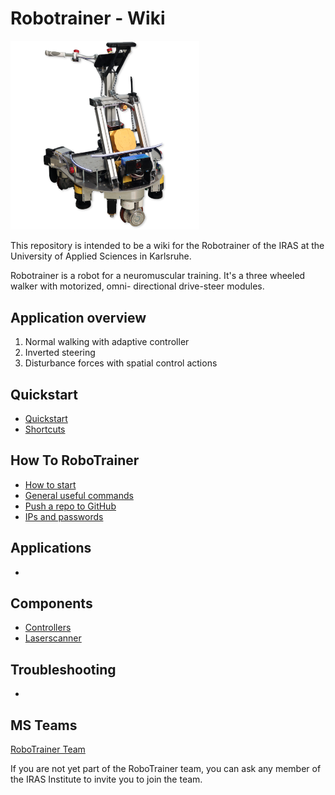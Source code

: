 # Robotrainer - Wiki

<img src="images/robotrainer_square.png" style="width: 60%;">

This repository is intended to be a wiki for the Robotrainer of the IRAS at the University of Applied Sciences in Karlsruhe.

Robotrainer is a robot for a neuromuscular training. It's a three wheeled walker with motorized, omni- directional drive-steer modules.

## Application overview
1. Normal walking with adaptive controller
2. Inverted steering
3. Disturbance forces with spatial control actions

## Quickstart

- [Quickstart](docs/Quickstart.md)
- [Shortcuts](docs/Shortcuts.md)

## How To RoboTrainer

- [How to start](docs/How_to_start.md)
- [General useful commands](/docs/Bringup_1.md)
- [Push a repo to GitHub](/docs/Git_Sync_1.md)
- [IPs and passwords](/docs/IPs_and_Passwords_1.md)

## Applications

-

## Components

- [Controllers](/docs/Controllers_1.md)
- [Laserscanner](/docs/Laserscanner_1.md)


## Troubleshooting

- 

## MS Teams

[RoboTrainer Team](https://hskarlsruhede.sharepoint.com/:f:/t/RoboTrainer/EsiCfV06BGpJitmgvy-oqk4Bn9q0lgA7ABGk0bIJfQHtZQ?e=a6dlWu)

If you are not yet part of the RoboTrainer team, you can ask any member of the IRAS Institute to invite you to join the team.

